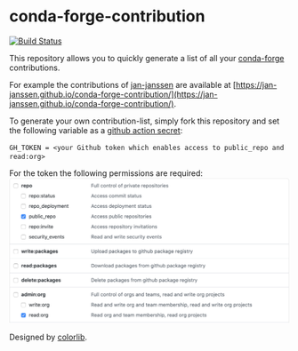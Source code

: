 # conda-forge-contribution
[![Build Status](https://travis-ci.com/jan-janssen/conda-forge-contribution.svg?branch=master)](https://travis-ci.com/jan-janssen/conda-forge-contribution)

This repository allows you to quickly generate a list of all your [conda-forge](https://conda-forge.org) contributions.

For example the contributions of [jan-janssen](https://github.com/jan-janssen) are available at [https://jan-janssen.github.io/conda-forge-contribution/](https://jan-janssen.github.io/conda-forge-contribution/).

To generate your own contribution-list, simply fork this repository and set the following variable as a [github action secret](https://docs.github.com/en/actions/reference/encrypted-secrets#creating-encrypted-secrets-for-a-repository):

```
GH_TOKEN = <your Github token which enables access to public_repo and read:org>
```

For the token the following permissions are required:
![Required Permissions](permissions.png)

Designed by [colorlib](https://colorlib.com/wp/template/responsive-table-v2/).
